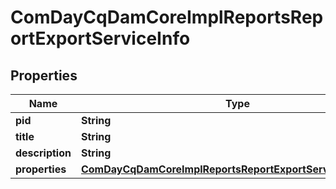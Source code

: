 
# ComDayCqDamCoreImplReportsReportExportServiceInfo

## Properties
Name | Type | Description | Notes
------------ | ------------- | ------------- | -------------
**pid** | **String** |  |  [optional]
**title** | **String** |  |  [optional]
**description** | **String** |  |  [optional]
**properties** | [**ComDayCqDamCoreImplReportsReportExportServiceProperties**](ComDayCqDamCoreImplReportsReportExportServiceProperties.md) |  |  [optional]




